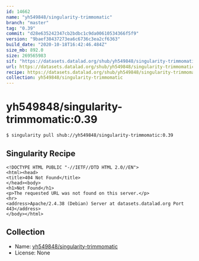 ```yaml
---
id: 14662
name: "yh549848/singularity-trimmomatic"
branch: "master"
tag: "0.39"
commit: "d28e635242347cb2bdbc1c9da00610534366f5f9"
version: "9baef38437273ea6c6736c3ea2cf6363"
build_date: "2020-10-18T16:42:46.484Z"
size_mb: 892.0
size: 269565983
sif: "https://datasets.datalad.org/shub/yh549848/singularity-trimmomatic/0.39/2020-10-18-d28e6352-9baef384/9baef38437273ea6c6736c3ea2cf6363.sif"
url: https://datasets.datalad.org/shub/yh549848/singularity-trimmomatic/0.39/2020-10-18-d28e6352-9baef384/
recipe: https://datasets.datalad.org/shub/yh549848/singularity-trimmomatic/0.39/2020-10-18-d28e6352-9baef384/Singularity
collection: yh549848/singularity-trimmomatic
---
```


# yh549848/singularity-trimmomatic:0.39

```bash
$ singularity pull shub://yh549848/singularity-trimmomatic:0.39
```

## Singularity Recipe

```singularity
<!DOCTYPE HTML PUBLIC "-//IETF//DTD HTML 2.0//EN">
<html><head>
<title>404 Not Found</title>
</head><body>
<h1>Not Found</h1>
<p>The requested URL was not found on this server.</p>
<hr>
<address>Apache/2.4.38 (Debian) Server at datasets.datalad.org Port 443</address>
</body></html>
```

## Collection

 - Name: [yh549848/singularity-trimmomatic](https://github.com/yh549848/singularity-trimmomatic)
 - License: None

